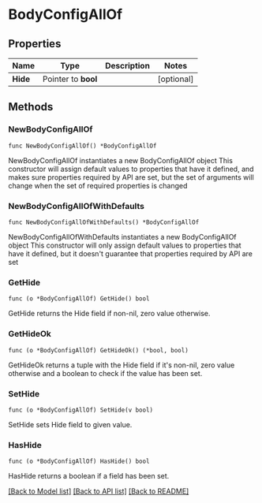 # BodyConfigAllOf

## Properties

Name | Type | Description | Notes
------------ | ------------- | ------------- | -------------
**Hide** | Pointer to **bool** |  | [optional] 

## Methods

### NewBodyConfigAllOf

`func NewBodyConfigAllOf() *BodyConfigAllOf`

NewBodyConfigAllOf instantiates a new BodyConfigAllOf object
This constructor will assign default values to properties that have it defined,
and makes sure properties required by API are set, but the set of arguments
will change when the set of required properties is changed

### NewBodyConfigAllOfWithDefaults

`func NewBodyConfigAllOfWithDefaults() *BodyConfigAllOf`

NewBodyConfigAllOfWithDefaults instantiates a new BodyConfigAllOf object
This constructor will only assign default values to properties that have it defined,
but it doesn't guarantee that properties required by API are set

### GetHide

`func (o *BodyConfigAllOf) GetHide() bool`

GetHide returns the Hide field if non-nil, zero value otherwise.

### GetHideOk

`func (o *BodyConfigAllOf) GetHideOk() (*bool, bool)`

GetHideOk returns a tuple with the Hide field if it's non-nil, zero value otherwise
and a boolean to check if the value has been set.

### SetHide

`func (o *BodyConfigAllOf) SetHide(v bool)`

SetHide sets Hide field to given value.

### HasHide

`func (o *BodyConfigAllOf) HasHide() bool`

HasHide returns a boolean if a field has been set.


[[Back to Model list]](../README.md#documentation-for-models) [[Back to API list]](../README.md#documentation-for-api-endpoints) [[Back to README]](../README.md)


